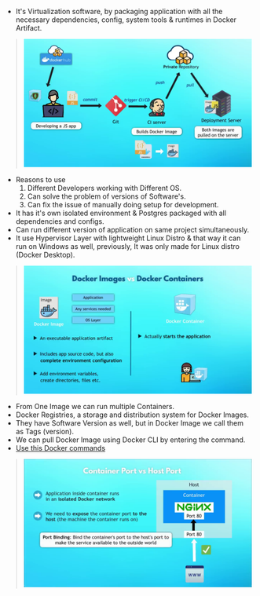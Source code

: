 - It's Virtualization software, by packaging application with all the necessary dependencies, config, system tools & runtimes in Docker Artifact.

> ![Docker Cycle](../Archive/Attachment/Docker%20Cycle.png)
- Reasons to use 
	1. Different Developers working with Different OS.
	2. Can solve the problem of versions of Software's.
	3. Can fix the issue of manually doing setup for development.
- It has it's own isolated environment & Postgres packaged with all dependencies and configs.
- Can run different version of application on same project simultaneously.
- It use Hypervisor Layer with lightweight Linux Distro & that way it can run on Windows as well, previously, It was only made for Linux distro (Docker Desktop).

> ![Docker Image  vs Container](../Archive/Attachment/Docker%20Image%20Container.png)

- From One Image we can run multiple Containers.
- Docker Registries, a storage and distribution system for Docker Images.
- They have Software Version as well, but in Docker Image we call them as Tags (version).
- We can pull Docker Image using Docker CLI by entering the command.
- [Use this Docker commands](https://docs.docker.com/engine/reference/commandline/cli/)

> ![Docker Connection](../Archive/Attachment/Docker%20Connection.png)